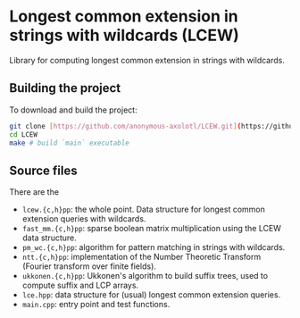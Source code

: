 # Longest common extension in strings with wildcards (LCEW)

Library for computing longest common extension in strings with wildcards.

## Building the project

To download and build the project:
```bash
git clone [https://github.com/anonymous-axolotl/LCEW.git](https://github.com/anonymous-axolotl/LCEW.git) # Clone the repository
cd LCEW
make # build `main` executable
```

## Source files

There are the
- `lcew.{c,h}pp`: the whole point. Data structure for longest common extension queries with wildcards.
- `fast_mm.{c,h}pp`: sparse boolean matrix multiplication using the LCEW data structure.
- `pm_wc.{c,h}pp`: algorithm for pattern matching in strings with wildcards.
- `ntt.{c,h}pp`: implementation of the Number Theoretic Transform (Fourier transform over finite fields).
- `ukkonen.{c,h}pp`: Ukkonen's algorithm to build suffix trees, used to compute suffix and LCP arrays.
- `lce.hpp`: data structure for (usual) longest common extension queries.
- `main.cpp`: entry point and test functions.
